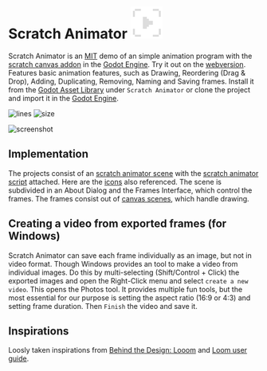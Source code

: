 # Scratch Animator ![icon](icons/scratch_animator.png) 
Scratch Animator is an [MIT](LICENSE) demo of an simple animation program with the [scratch canvas addon](https://github.com/boukew99/scratch_canvas) in the [Godot Engine](https://godotengine.org/). Try it out on the [webversion](https://howyoudoing.itch.io/scratch-animator). Features basic animation features, such as Drawing, Reordering (Drag & Drop), Adding, Duplicating, Removing, Naming and Saving frames. Install it from the [Godot Asset Library](https://godotengine.org/asset-library/asset/1273) under `Scratch Animator` or clone the project and import it in the [Godot Engine](https://godotengine.org/).


![lines](https://img.shields.io/tokei/lines/github/boukew99/scratch_animator) ![size](https://img.shields.io/github/repo-size/boukew99/scratch_animator) 

![screenshot](https://raw.githubusercontent.com/boukew99/scratch_animator/main/screenshots/Screenshot%202022-05-07.png)

## Implementation
The projects consist of an [scratch animator scene](scratch_animator.tscn) with the [scratch animator script](script_animator.gd) attached. Here are the [icons](icons) also referenced. The scene is subdivided in an About Dialog and the Frames Interface, which control the frames. The frames consist out of [canvas scenes](canvas), which handle drawing.


## Creating a video from exported frames (for Windows)
Scratch Animator can save each frame individually as an image, but not in video format. Though Windows provides an tool to make a video from individual images. Do this by multi-selecting (Shift/Control + Click) the exported images and open the Right-Click menu and select `create a new video`. This opens the Photos tool. It provides multiple fun tools, but the most essential for our purpose is setting the aspect ratio (16:9 or 4:3) and setting frame duration. Then `Finish` the video and save it.

## Inspirations
Loosly taken inspirations from [Behind the Design: Looom](https://developer.apple.com/news/?id=s26ze13m) and [Loom user guide](https://www.iorama.studio/looom-user-guide).
